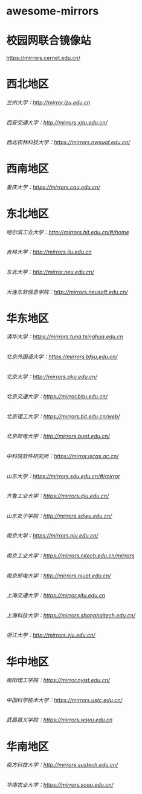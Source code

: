 # awesome-mirrors

# 校园网联合镜像站
https://mirrors.cernet.edu.cn/

# 西北地区
###### 兰州大学：http://mirror.lzu.edu.cn
###### 西安交通大学：http://mirrors.xjtu.edu.cn/
###### 西北农林科技大学：https://mirrors.nwsuaf.edu.cn/
# 西南地区
###### 重庆大学：https://mirrors.cqu.edu.cn/
# 东北地区
###### 哈尔滨工业大学：http://mirrors.hit.edu.cn/#/home
###### 吉林大学：http://mirrors.jlu.edu.cn
###### 东北大学：http://mirror.neu.edu.cn/
###### 大连东软信息学院：http://mirrors.neusoft.edu.cn/
# 华东地区
###### 清华大学：https://mirrors.tuna.tsinghua.edu.cn
###### 北京外国语大学：https://mirrors.bfsu.edu.cn/
###### 北京大学：http://mirrors.pku.edu.cn/
###### 北京交通大学：https://mirror.bjtu.edu.cn/
###### 北京理工大学：https://mirrors.bit.edu.cn/web/
###### 北京邮电大学：http://mirrors.bupt.edu.cn/
###### 中科院软件研究所：https://mirror.iscas.ac.cn/
###### 山东大学：https://mirrors.sdu.edu.cn/#/mirror
###### 齐鲁工业大学：https://mirrors.qlu.edu.cn/
###### 山东女子学院：http://mirrors.sdwu.edu.cn/
###### 南京大学：https://mirrors.nju.edu.cn/
###### 南京工业大学：https://mirrors.njtech.edu.cn/mirrors
###### 南京邮电大学：http://mirrors.njupt.edu.cn/
###### 上海交通大学：https://mirror.sjtu.edu.cn
###### 上海科技大学：https://mirrors.shanghaitech.edu.cn/
###### 浙江大学：http://mirrors.zju.edu.cn/
# 华中地区
###### 南阳理工学院：https://mirror.nyist.edu.cn/
###### 中国科学技术大学：https://mirrors.ustc.edu.cn/
###### 武昌首义学院：https://mirrors.wsyu.edu.cn
# 华南地区
###### 南方科技大学：http://mirrors.sustech.edu.cn/
###### 华南农业大学：https://mirrors.scau.edu.cn/
